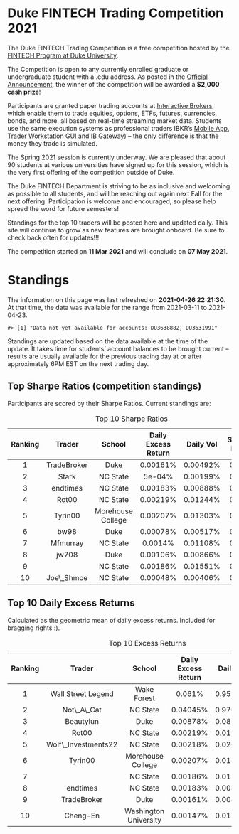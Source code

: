 
<!-- README.md is generated from README.Rmd. Please edit that file -->

# Duke FINTECH Trading Competition 2021

The Duke FINTECH Trading Competition is a free competition hosted by the
[FINTECH Program at Duke University](https://fintech.meng.duke.edu/).

The Competition is open to any currently enrolled graduate or
undergraduate student with a .edu address. As posted in the [Official
Announcement](https://fintech.meng.duke.edu/news/duke-fintech-program-announces-trading-competition),
the winner of the competition will be awarded a **$2,000 cash prize**!

Participants are granted paper trading accounts at [Interactive
Brokers](https://www.interactivebrokers.com/en/index.php?f=1338&gclid=CjwKCAjw6fCCBhBNEiwAem5SO84OkMDwq8mlx6lCjOmAmCNDUaLbhxtQuFSUlozy6iLEZtmsve2w-hoCQ9sQAvD_BwE),
which enable them to trade equities, options, ETFs, futures, currencies,
bonds, and more, all based on real-time streaming market data. Students
use the same execution systems as professional traders IBKR’s [Mobile
App](https://www.interactivebrokers.com/en/index.php?f=1300), [Trader
Workstation
GUI](https://www.interactivebrokers.com/en/index.php?f=16040) and [IB
Gateway](https://www.interactivebrokers.com/en/index.php?f=16457)) – the
only difference is that the money they trade is simulated.

The Spring 2021 session is currently underway. We are pleased that about
90 students at various universities have signed up for this session,
which is the very first offering of the competition outside of Duke.

The Duke FINTECH Department is striving to be as inclusive and welcoming
as possible to all students, and will be reaching out again next Fall
for the next offering. Participation is welcome and encouraged, so
please help spread the word for future semesters!

Standings for the top 10 traders will be posted here and updated daily.
This site will continue to grow as new features are brought onboard. Be
sure to check back often for updates!!!

The competition started on **11 Mar 2021** and will conclude on **07 May
2021**.

# Standings

The information on this page was last refreshed on **2021-04-26
22:21:30**. At that time, the data was available for the range from
2021-03-11 to 2021-04-23.

    #> [1] "Data not yet available for accounts: DU3638882, DU3631991"

Standings are updated based on the data available at the time of the
update. It takes time for students’ account balances to be brought
current – results are usually available for the previous trading day at
or after approximately 6PM EST on the next trading day.

## Top Sharpe Ratios (competition standings)

Participants are scored by their Sharpe Ratios. Current standings are:
<table>
<caption>
Top 10 Sharpe Ratios
</caption>
<thead>
<tr>
<th style="text-align:center;">
Ranking
</th>
<th style="text-align:center;">
Trader
</th>
<th style="text-align:center;">
School
</th>
<th style="text-align:center;">
Daily Excess Return
</th>
<th style="text-align:center;">
Daily Vol
</th>
<th style="text-align:center;">
Sharpe Ratio
</th>
</tr>
</thead>
<tbody>
<tr>
<td style="text-align:center;">
1
</td>
<td style="text-align:center;">
TradeBroker
</td>
<td style="text-align:center;">
Duke
</td>
<td style="text-align:center;">
0.00161%
</td>
<td style="text-align:center;">
0.00492%
</td>
<td style="text-align:center;">
0.327
</td>
</tr>
<tr>
<td style="text-align:center;">
2
</td>
<td style="text-align:center;">
Stark
</td>
<td style="text-align:center;">
NC State
</td>
<td style="text-align:center;">
5e-04%
</td>
<td style="text-align:center;">
0.00199%
</td>
<td style="text-align:center;">
0.252
</td>
</tr>
<tr>
<td style="text-align:center;">
3
</td>
<td style="text-align:center;">
endtimes
</td>
<td style="text-align:center;">
NC State
</td>
<td style="text-align:center;">
0.00183%
</td>
<td style="text-align:center;">
0.00888%
</td>
<td style="text-align:center;">
0.206
</td>
</tr>
<tr>
<td style="text-align:center;">
4
</td>
<td style="text-align:center;">
Rot00
</td>
<td style="text-align:center;">
NC State
</td>
<td style="text-align:center;">
0.00219%
</td>
<td style="text-align:center;">
0.01244%
</td>
<td style="text-align:center;">
0.176
</td>
</tr>
<tr>
<td style="text-align:center;">
5
</td>
<td style="text-align:center;">
Tyrin00
</td>
<td style="text-align:center;">
Morehouse College
</td>
<td style="text-align:center;">
0.00207%
</td>
<td style="text-align:center;">
0.01303%
</td>
<td style="text-align:center;">
0.159
</td>
</tr>
<tr>
<td style="text-align:center;">
6
</td>
<td style="text-align:center;">
bw98
</td>
<td style="text-align:center;">
Duke
</td>
<td style="text-align:center;">
0.00078%
</td>
<td style="text-align:center;">
0.00517%
</td>
<td style="text-align:center;">
0.150
</td>
</tr>
<tr>
<td style="text-align:center;">
7
</td>
<td style="text-align:center;">
Mfmurray
</td>
<td style="text-align:center;">
NC State
</td>
<td style="text-align:center;">
0.0014%
</td>
<td style="text-align:center;">
0.01108%
</td>
<td style="text-align:center;">
0.126
</td>
</tr>
<tr>
<td style="text-align:center;">
8
</td>
<td style="text-align:center;">
jw708
</td>
<td style="text-align:center;">
Duke
</td>
<td style="text-align:center;">
0.00106%
</td>
<td style="text-align:center;">
0.00866%
</td>
<td style="text-align:center;">
0.122
</td>
</tr>
<tr>
<td style="text-align:center;">
9
</td>
<td style="text-align:center;">
<B@nk>
</td>
<td style="text-align:center;">
NC State
</td>
<td style="text-align:center;">
0.00186%
</td>
<td style="text-align:center;">
0.01551%
</td>
<td style="text-align:center;">
0.120
</td>
</tr>
<tr>
<td style="text-align:center;">
10
</td>
<td style="text-align:center;">
Joe\_Shmoe
</td>
<td style="text-align:center;">
NC State
</td>
<td style="text-align:center;">
0.00048%
</td>
<td style="text-align:center;">
0.00406%
</td>
<td style="text-align:center;">
0.119
</td>
</tr>
</tbody>
</table>

## Top 10 Daily Excess Returns

Calculated as the geometric mean of daily excess returns. Included for
bragging rights :).

<table>
<caption>
Top 10 Excess Returns
</caption>
<thead>
<tr>
<th style="text-align:center;">
Ranking
</th>
<th style="text-align:center;">
Trader
</th>
<th style="text-align:center;">
School
</th>
<th style="text-align:center;">
Daily Excess Return
</th>
<th style="text-align:center;">
Daily Vol
</th>
<th style="text-align:center;">
Sharpe Ratio
</th>
</tr>
</thead>
<tbody>
<tr>
<td style="text-align:center;">
1
</td>
<td style="text-align:center;">
Wall Street Legend
</td>
<td style="text-align:center;">
Wake Forest
</td>
<td style="text-align:center;">
0.061%
</td>
<td style="text-align:center;">
0.95179%
</td>
<td style="text-align:center;">
0.064
</td>
</tr>
<tr>
<td style="text-align:center;">
2
</td>
<td style="text-align:center;">
Not\_A\_Cat
</td>
<td style="text-align:center;">
NC State
</td>
<td style="text-align:center;">
0.04045%
</td>
<td style="text-align:center;">
0.97065%
</td>
<td style="text-align:center;">
0.042
</td>
</tr>
<tr>
<td style="text-align:center;">
3
</td>
<td style="text-align:center;">
Beautylun
</td>
<td style="text-align:center;">
Duke
</td>
<td style="text-align:center;">
0.00878%
</td>
<td style="text-align:center;">
0.08549%
</td>
<td style="text-align:center;">
0.103
</td>
</tr>
<tr>
<td style="text-align:center;">
4
</td>
<td style="text-align:center;">
Rot00
</td>
<td style="text-align:center;">
NC State
</td>
<td style="text-align:center;">
0.00219%
</td>
<td style="text-align:center;">
0.01244%
</td>
<td style="text-align:center;">
0.176
</td>
</tr>
<tr>
<td style="text-align:center;">
5
</td>
<td style="text-align:center;">
Wolf\_Investments22
</td>
<td style="text-align:center;">
NC State
</td>
<td style="text-align:center;">
0.00218%
</td>
<td style="text-align:center;">
0.02661%
</td>
<td style="text-align:center;">
0.082
</td>
</tr>
<tr>
<td style="text-align:center;">
6
</td>
<td style="text-align:center;">
Tyrin00
</td>
<td style="text-align:center;">
Morehouse College
</td>
<td style="text-align:center;">
0.00207%
</td>
<td style="text-align:center;">
0.01303%
</td>
<td style="text-align:center;">
0.159
</td>
</tr>
<tr>
<td style="text-align:center;">
7
</td>
<td style="text-align:center;">
<B@nk>
</td>
<td style="text-align:center;">
NC State
</td>
<td style="text-align:center;">
0.00186%
</td>
<td style="text-align:center;">
0.01551%
</td>
<td style="text-align:center;">
0.120
</td>
</tr>
<tr>
<td style="text-align:center;">
8
</td>
<td style="text-align:center;">
endtimes
</td>
<td style="text-align:center;">
NC State
</td>
<td style="text-align:center;">
0.00183%
</td>
<td style="text-align:center;">
0.00888%
</td>
<td style="text-align:center;">
0.206
</td>
</tr>
<tr>
<td style="text-align:center;">
9
</td>
<td style="text-align:center;">
TradeBroker
</td>
<td style="text-align:center;">
Duke
</td>
<td style="text-align:center;">
0.00161%
</td>
<td style="text-align:center;">
0.00492%
</td>
<td style="text-align:center;">
0.327
</td>
</tr>
<tr>
<td style="text-align:center;">
10
</td>
<td style="text-align:center;">
Cheng-En
</td>
<td style="text-align:center;">
Washington University
</td>
<td style="text-align:center;">
0.00147%
</td>
<td style="text-align:center;">
0.01361%
</td>
<td style="text-align:center;">
0.108
</td>
</tr>
</tbody>
</table>
